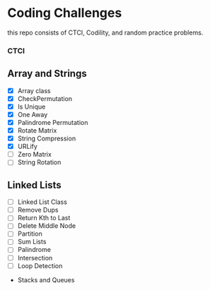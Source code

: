 # Coding Challenges

this repo consists of CTCI, Codility, and random practice problems.

### CTCI

## Array and Strings

- [x] Array class
- [x] CheckPermutation
- [x] Is Unique
- [x] One Away
- [x] Palindrome Permutation
- [x] Rotate Matrix
- [x] String Compression
- [x] URLify
- [ ] Zero Matrix
- [ ] String Rotation

## Linked Lists

- [ ] Linked List Class
- [ ] Remove Dups
- [ ] Return Kth to Last
- [ ] Delete Middle Node
- [ ] Partition
- [ ] Sum Lists
- [ ] Palindrome
- [ ] Intersection
- [ ] Loop Detection

- Stacks and Queues
